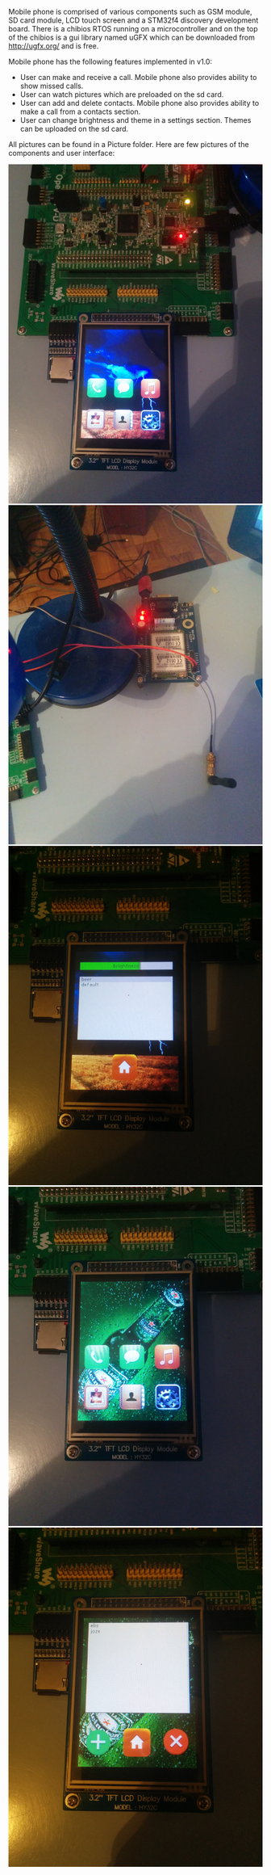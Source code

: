 Mobile phone is comprised of various components such as GSM module, SD card module, LCD touch screen and a STM32f4 discovery development board.
There is a chibios RTOS running on a microcontroller and on the top of the chibios is a gui library named uGFX which can be downloaded from http://ugfx.org/ and is free.

Mobile phone has the following features implemented in v1.0:
- User can make and receive a call. Mobile phone also provides ability to show missed calls.
- User can watch pictures which are preloaded on the sd card.
- User can add and delete contacts. Mobile phone also provides ability to make a call from a contacts section.
- User can change brightness and theme in a settings section. Themes can be uploaded on the sd card.


All pictures can be found in a Picture folder. Here are few pictures of the components and user interface:

![Main screen](./Pictures/IMG_20150410_134732.jpg)
![Gsm module](./Pictures/IMG_20150410_134736.jpg)
![Settings](./Pictures/IMG_20150410_134744.jpg)
![Different theme](./Pictures/IMG_20150410_134752.jpg)
![Contacts](./Pictures/IMG_20150410_134804.jpg)
